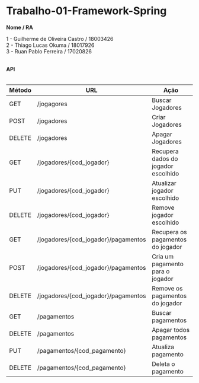 # Trabalho-01-Framework-Spring
<p><b>Nome / RA</b> </p>
1 - Guilherme de Oliveira Castro / 18003426 <br>
2 - Thiago Lucas Okuma / 18017926 <br>
3 - Ruan Pablo Ferreira / 17020826 <br><br>

<p1><b> API </b><p1> <br><br>

|Método| URL        | Ação             | 
|------|------------|------------------|
| GET  | /jogagores | Buscar Jogadores | 
| POST | /jogadores | Criar Jogadores  |
| DELETE |  /jogadores | Apagar Jogadores |
| GET | /jogadores/{cod_jogador} | 	Recupera dados do jogador escolhido |
| PUT | /jogadores/{cod_jogador} | 	Atualizar jogador escolhido |
| DELETE | /jogadores/{cod_jogador} |Remove jogador escolhido|
| GET | /jogadores/{cod_jogador}/pagamentos | Recupera os pagamentos do jogador |
| POST | /jogadores/{cod_jogador}/pagamentos | 	Cria um pagamento para o jogador |
| DELETE | /jogadores/{cod_jogador}/pagamentos | Remove os pagamentos do jogador | 
| GET | /pagamentos | 	Buscar pagamentos |
| DELETE | /pagamentos | Apagar todos pagamentos | 
| PUT | /pagamentos/{cod_pagamento} | 	Atualiza pagamento | 
| DELETE | 	/pagamentos/{cod_pagamento} | 	Deleta o pagamento | 

